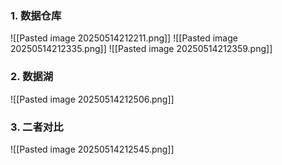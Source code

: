 ### 1. 数据仓库
![[Pasted image 20250514212211.png]]
![[Pasted image 20250514212335.png]]
![[Pasted image 20250514212359.png]]
### 2. 数据湖
![[Pasted image 20250514212506.png]]
### 3. 二者对比
![[Pasted image 20250514212545.png]]
